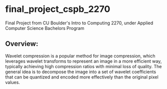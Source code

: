 # final_project_cspb_2270
Final Project from CU Boulder's Intro to Computing 2270, under Applied Computer Science Bachelors Program


## Overview:
Wavelet compression is a popular method for image compression, which leverages wavelet transforms to represent an image in a more efficient way, typically achieving high compression ratios with minimal loss of quality. The general idea is to decompose the image into a set of wavelet coefficients that can be quantized and encoded more effectively than the original pixel values.


